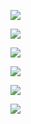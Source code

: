 ![](https://github.com/user-attachments/assets/50bb7f8e-1c8d-42e3-92b9-2fc129e655e1)

![](https://github.com/user-attachments/assets/d0060499-d35c-47c5-8d1e-23dfc2a98d8e)

![](https://github.com/user-attachments/assets/bddc4e92-fead-45de-851f-12fff520d379)

![](https://github.com/user-attachments/assets/37717212-dbd9-4ebc-9de4-38e6c033b228)

![](https://github.com/user-attachments/assets/108e7186-803b-4bbf-a0d5-f7482195ecb9)

![](https://github.com/user-attachments/assets/726dd27a-f140-4786-b785-8f5140bf0e7d)

